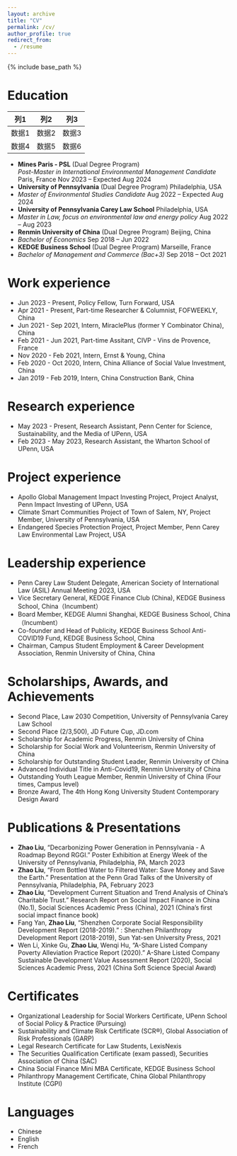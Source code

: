 ```yaml
---
layout: archive
title: "CV"
permalink: /cv/
author_profile: true
redirect_from:
  - /resume
---
```


{% include base_path %}

Education
======
| 列1   | 列2   | 列3   |
| ---- | ---- | ---- |
| 数据1 | 数据2 | 数据3 |
| 数据4  | 数据5  | 数据6  |
* **Mines Paris - PSL** (Dual Degree Program)
<br> _Post-Master in International Environmental Management Candidate_
Paris, France
Nov 2023 – Expected Aug 2024
* **University of Pennsylvania** (Dual Degree Program) Philadelphia, USA
* _Master of Environmental Studies Candidate_ Aug 2022 – Expected Aug 2024
* **University of Pennsylvania Carey Law School** Philadelphia, USA
* _Master in Law, focus on environmental law and energy policy_ Aug 2022 – Aug 2023
* **Renmin University of China** (Dual Degree Program) Beijing, China
* _Bachelor of Economics_ Sep 2018 – Jun 2022
* **KEDGE Business School** (Dual Degree Program) Marseille, France
* _Bachelor of Management and Commerce (Bac+3)_ Sep 2018 – Oct 2021


Work experience
======
* Jun 2023 - Present, Policy Fellow, Turn Forward, USA
* Apr 2021 - Present, Part-time Researcher & Columnist, FOFWEEKLY, China
* Jun 2021 - Sep 2021, Intern, MiraclePlus (former Y Combinator China), China
* Feb 2021 - Jun 2021, Part-time Assitant, CIVP - Vins de Provence, France
* Nov 2020 - Feb 2021, Intern, Ernst & Young, China
* Feb 2020 - Oct 2020, Intern, China Alliance of Social Value Investment, China
* Jan 2019 - Feb 2019, Intern, China Construction Bank, China

Research experience
======
* May 2023 - Present, Research Assistant, Penn Center for Science, Sustainability, and the Media of UPenn, USA
* Feb 2023 - May 2023, Research Assistant, the Wharton School of UPenn, USA

Project experience
======
* Apollo Global Management Impact Investing Project, Project Analyst, Penn Impact Investing of UPenn, USA
* Climate Smart Communities Project of Town of Salem, NY, Project Member, University of Pennsylvania, USA
* Endangered Species Protection Project, Project Member, Penn Carey Law Environmental Law Project, USA

Leadership experience
======
* Penn Carey Law Student Delegate, American Society of International Law (ASIL) Annual Meeting 2023, USA
* Vice Secretary General, KEDGE Finance Club (China), KEDGE Business School, China（Incumbent）
* Board Member, KEDGE Alumni Shanghai, KEDGE Business School, China（Incumbent）
* Co-founder and Head of Publicity, KEDGE Business School Anti-COVID19 Fund, KEDGE Business School, China
* Chairman, Campus Student Employment & Career Development Association, Renmin University of China, China

Scholarships, Awards, and Achievements
======
* Second Place, Law 2030 Competition, University of Pennsylvania Carey Law School
* Second Place (2/3,500), JD Future Cup, JD.com
* Scholarship for Academic Progress, Renmin University of China
* Scholarship for Social Work and Volunteerism, Renmin University of China
* Scholarship for Outstanding Student Leader, Renmin University of China
* Advanced Individual Title in Anti-Covid19, Renmin University of China
* Outstanding Youth League Member, Renmin University of China (Four times, Campus level)
* Bronze Award, The 4th Hong Kong University Student Contemporary Design Award

Publications & Presentations
======
* **Zhao Liu**, “Decarbonizing Power Generation in Pennsylvania - A Roadmap Beyond RGGI.” Poster Exhibition at Energy Week of the University of Pennsylvania, Philadelphia, PA, March 2023
* **Zhao Liu**, “From Bottled Water to Filtered Water: Save Money and Save the Earth.” Presentation at the Penn Grad Talks of the University of Pennsylvania, Philadelphia, PA, February 2023
* **Zhao Liu**, “Development Current Situation and Trend Analysis of China’s Charitable Trust.” Research Report on Social Impact Finance in China (No.1), Social Sciences Academic Press (China), 2021 (China’s first social impact finance book)
* Fang Yan, **Zhao Liu**, “Shenzhen Corporate Social Responsibility Development Report (2018-2019).” : Shenzhen Philanthropy Development Report (2018-2019), Sun Yat-sen University Press, 2021
* Wen Li, Xinke Gu, **Zhao Liu**, Wenqi Hu, “A-Share Listed Company Poverty Alleviation Practice Report (2020).” A-Share Listed Company Sustainable Development Value Assessment Report (2020), Social Sciences Academic Press, 2021 (China Soft Science Special Award)

Certificates
======
* Organizational Leadership for Social Workers Certificate, UPenn School of Social Policy & Practice (Pursuing)
* Sustainability and Climate Risk Certificate (SCR®), Global Association of Risk Professionals (GARP)
* Legal Research Certificate for Law Students, LexisNexis
* The Securities Qualification Certificate (exam passed), Securities Association of China (SAC)
* China Social Finance Mini MBA Certificate, KEDGE Business School
* Philanthropy Management Certificate, China Global Philanthropy Institute (CGPI)

Languages
======
* Chinese
* English
* French

